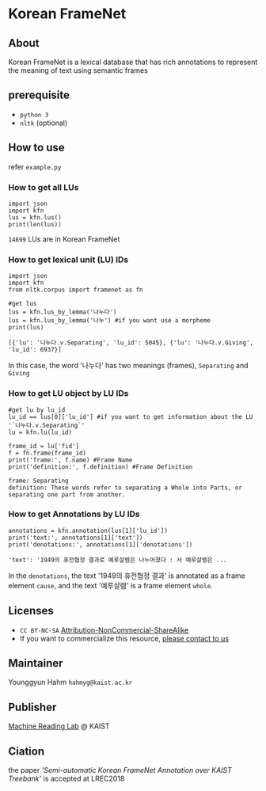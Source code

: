 # Korean FrameNet

## About

Korean FrameNet is a lexical database that has rich annotations to represent the meaning of text using semantic frames

## prerequisite
* `python 3`
* `nltk` (optional)

## How to use
refer `example.py`

### How to get all LUs
```
import json
import kfn
lus = kfn.lus()
print(len(lus))
```
`14699` LUs are in Korean FrameNet

### How to get lexical unit (LU) IDs
```
import json
import kfn
from nltk.corpus import framenet as fn

#get lus
lus = kfn.lus_by_lemma('나누다')
lus = kfn.lus_by_lemma('나누') #if you want use a morpheme
print(lus)
```
`[{'lu': '나누다.v.Separating', 'lu_id': 5045}, {'lu': '나누다.v.Giving', 'lu_id': 6937}]`  

In this case, the word '나누다' has two meanings (frames), `Separating` and `Giving`

### How to get LU object by LU IDs
```
#get lu by lu_id
lu_id == lus[0]['lu_id'] #if you want to get information about the LU '`나누다.v.Separating`'
lu = kfn.lu(lu_id)

frame_id = lu['fid']
f = fn.frame(frame_id)
print('frame:', f.name) #Frame Name
print('definition:', f.definition) #Frame Definition
```
`frame: Separating`  
`definition: These words refer to separating a Whole into Parts, or separating one part from another.`  

### How to get Annotations by LU IDs
```
annotations = kfn.annotation(lus[1]['lu_id'])
print('text:', annotations[1]['text'])
print('denotations:', annotations[1]['denotations'])
```
`'text': '1949의 휴전협정 결과로 예루살렘은 나누어졌다 : 서 예루살렘은 ...`  

In the `denotations`, the text '1949의 휴전협정 결과' is annotated as a frame element `cause`, and the text '예루살렘' is a frame element `whole`.

## Licenses
* `CC BY-NC-SA` [Attribution-NonCommercial-ShareAlike](https://creativecommons.org/licenses/by-nc-sa/2.0/)
* If you want to commercialize this resource, [please contact to us](http://mrlab.kaist.ac.kr/contact)

## Maintainer
Younggyun Hahm `hahmyg@kaist.ac.kr`

## Publisher
[Machine Reading Lab](http://mrlab.kaist.ac.kr/) @ KAIST

## Ciation
the paper _'Semi-automatic Korean FrameNet Annotation over KAIST Treebank'_ is accepted at LREC2018
